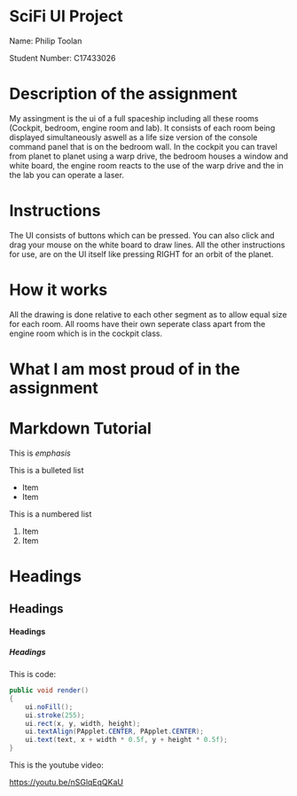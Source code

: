# SciFi UI Project

Name: Philip Toolan

Student Number: C17433026



# Description of the assignment

My assingment is the ui of a full spaceship including all these rooms (Cockpit, bedroom, engine room and lab). It consists of each room 
being displayed simultaneously aswell as a life size version of the console command panel that is on the bedroom wall.  In the cockpit 
you can travel from planet to planet using a warp drive, the bedroom houses a window and white board, the engine room reacts to the use 
of the warp drive and the in the lab you can operate a laser. 

# Instructions

The UI consists of buttons which can be pressed. You can also click and drag your mouse on the white board to draw lines. All the other 
instructions for use, are on the UI itself like pressing RIGHT for an orbit of the planet.

# How it works

All the drawing is done relative to each other segment as to allow equal size for each room. All rooms have their own seperate class apart from the engine room which is in the cockpit class. 

# What I am most proud of in the assignment

# Markdown Tutorial

This is *emphasis*

This is a bulleted list

- Item
- Item

This is a numbered list

1. Item
1. Item



# Headings
## Headings
#### Headings
##### Headings

This is code:

```Java
public void render()
{
	ui.noFill();
	ui.stroke(255);
	ui.rect(x, y, width, height);
	ui.textAlign(PApplet.CENTER, PApplet.CENTER);
	ui.text(text, x + width * 0.5f, y + height * 0.5f);
}
```



This is the youtube video:

https://youtu.be/nSGlqEqQKaU


